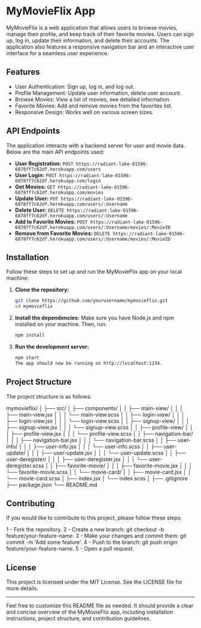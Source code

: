 # MyMovieFlix App

MyMovieFlix is a web application that allows users to browse movies, manage their profile, and keep track of their favorite movies. Users can sign up, log in, update their information, and delete their accounts. The application also features a responsive navigation bar and an interactive user interface for a seamless user experience.

## Features

- User Authentication: Sign up, log in, and log out.
- Profile Management: Update user information, delete user account.
- Browse Movies: View a list of movies, see detailed information.
- Favorite Movies: Add and remove movies from the favorites list.
- Responsive Design: Works well on various screen sizes.

## API Endpoints

The application interacts with a backend server for user and movie data. Below are the main API endpoints used:

- **User Registration:** `POST https://radiant-lake-01596-6878ff7c62df.herokuapp.com/users`
- **User Login:** `POST https://radiant-lake-01596-6878ff7c62df.herokuapp.com/login`
- **Get Movies:** `GET https://radiant-lake-01596-6878ff7c62df.herokuapp.com/movies`
- **Update User:** `PUT https://radiant-lake-01596-6878ff7c62df.herokuapp.com/users/:Username`
- **Delete User:** `DELETE https://radiant-lake-01596-6878ff7c62df.herokuapp.com/users/:Username`
- **Add to Favorite Movies:** `POST https://radiant-lake-01596-6878ff7c62df.herokuapp.com/users/:Username/movies/:MovieID`
- **Remove from Favorite Movies:** `DELETE https://radiant-lake-01596-6878ff7c62df.herokuapp.com/users/:Username/movies/:MovieID`

## Installation

Follow these steps to set up and run the MyMovieFlix app on your local machine:

1. **Clone the repository:**
   ```sh
   git clone https://github.com/yourusername/mymovieflix.git
   cd mymovieflix

2. **Install the dependencies:**
   Make sure you have Node.js and npm installed on your machine. Then, run: 
   ```sh
   npm install

3. **Run the development server:**
   ```sh
   npm start
   The app should now be running on http://localhost:1234.

## Project Structure

The project structure is as follows:

mymovieflix/
│
├── src/
│ ├── components/
│ │ ├── main-view/
│ │ │ ├── main-view.jsx
│ │ │ └── main-view.scss
│ │ ├── login-view/
│ │ │ ├── login-view.jsx
│ │ │ └── login-view.scss
│ │ ├── signup-view/
│ │ │ ├── signup-view.jsx
│ │ │ └── signup-view.scss
│ │ ├── profile-view/
│ │ │ ├── profile-view.jsx
│ │ │ └── profile-view.scss
│ │ ├── navigation-bar/
│ │ │ ├── navigation-bar.jsx
│ │ │ └── navigation-bar.scss
│ │ ├── user-info/
│ │ │ ├── user-info.jsx
│ │ │ └── user-info.scss
│ │ ├── user-update/
│ │ │ ├── user-update.jsx
│ │ │ └── user-update.scss
│ │ ├── user-deregister/
│ │ │ ├── user-deregister.jsx
│ │ │ └── user-deregister.scss
│ │ ├── favorite-movie/
│ │ │ ├── favorite-movie.jsx
│ │ │ └── favorite-movie.scss
│ │ └── movie-card/
│ │ ├── movie-card.jsx
│ │ └── movie-card.scss
│ ├── index.jsx
│ └── index.scss
│
├── .gitignore
├── package.json
└── README.md

## Contributing

If you would like to contribute to this project, please follow these steps:

1 - Fork the repository.
2 - Create a new branch: git checkout -b feature/your-feature-name.
3 - Make your changes and commit them: git commit -m 'Add some feature'.
4 - Push to the branch: git push origin feature/your-feature-name.
5 - Open a pull request.

## License

This project is licensed under the MIT License. See the LICENSE file for more details.




-------------------------------------------------------------------------------------------------

Feel free to customize this README file as needed. It should provide a clear and concise overview of the MyMovieFlix app, including installation instructions, project structure, and contribution guidelines.